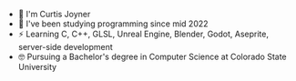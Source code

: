 - 👋 I'm Curtis Joyner
- 🌱 I've been studying programming since mid 2022
- ⚡ Learning C, C++, GLSL, Unreal Engine, Blender, Godot, Aseprite, server-side development
- 🤓 Pursuing a Bachelor's degree in Computer Science at Colorado State University
